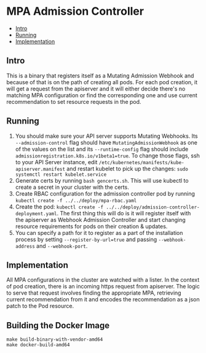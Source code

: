 # MPA Admission Controller

- [Intro](#intro)
- [Running](#running)
- [Implementation](#implmentation)

## Intro

This is a binary that registers itself as a Mutating Admission Webhook
and because of that is on the path of creating all pods.
For each pod creation, it will get a request from the apiserver and it will
either decide there's no matching MPA configuration or find the corresponding
one and use current recommendation to set resource requests in the pod.

## Running

1. You should make sure your API server supports Mutating Webhooks.
Its `--admission-control` flag should have `MutatingAdmissionWebhook` as one of
the values on the list and its `--runtime-config` flag should include
`admissionregistration.k8s.io/v1beta1=true`.
To change those flags, ssh to your API Server instance, edit
`/etc/kubernetes/manifests/kube-apiserver.manifest` and restart kubelet to pick
up the changes: ```sudo systemctl restart kubelet.service```
1. Generate certs by running `bash gencerts.sh`. This will use kubectl to create
   a secret in your cluster with the certs.
1. Create RBAC configuration for the admission controller pod by running
   `kubectl create -f ../../deploy/mpa-rbac.yaml`
1. Create the pod:
   `kubectl create -f ../../deploy/admission-controller-deployment.yaml`.
   The first thing this will do is it will register itself with the apiserver as
   Webhook Admission Controller and start changing resource requirements
   for pods on their creation & updates.
1. You can specify a path for it to register as a part of the installation process
   by setting `--register-by-url=true` and passing `--webhook-address` and `--webhook-port`.

## Implementation

All MPA configurations in the cluster are watched with a lister.
In the context of pod creation, there is an incoming https request from
apiserver.
The logic to serve that request involves finding the appropriate MPA, retrieving
current recommendation from it and encodes the recommendation as a json patch to
the Pod resource.

## Building the Docker Image

```
make build-binary-with-vendor-amd64
make docker-build-amd64
```

